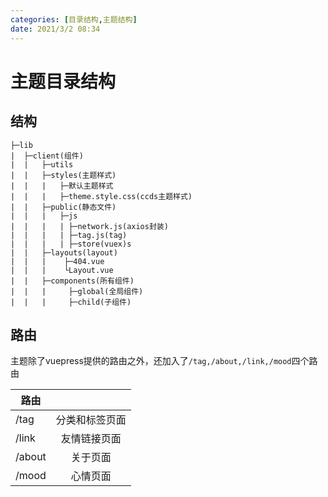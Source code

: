 ```yaml
---
categories: [目录结构,主题结构]
date: 2021/3/2 08:34
---
```




# 主题目录结构

## 结构

```
├─lib
|  ├─client(组件)
|  |   ├─utils
|  |   ├─styles(主题样式)
|  |   |   ├─默认主题样式
|  |   |   ├─theme.style.css(ccds主题样式)
|  |   ├─public(静态文件)
|  |   |   ├─js
|  |   |   | ├─network.js(axios封装)
|  |   |   | ├─tag.js(tag)
|  |   |   | ├─store(vuex)s
|  |   ├─layouts(layout)
|  |   |    ├─404.vue
|  |   |    └Layout.vue
|  |   ├─components(所有组件)
|  |   |     ├─global(全局组件)
|  |   |     ├─child(子组件)
```



## 路由

主题除了vuepress提供的路由之外，还加入了`/tag,/about,/link,/mood`四个路由

| 路由   |               |
| ------ | :-----------: |
| /tag   | 分类和标签页面 |
| /link  | 友情链接页面 |
| /about | 关于页面  |
| /mood | 心情页面 |

